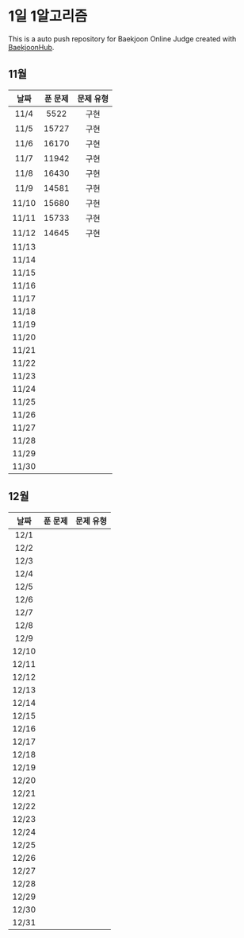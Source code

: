 # 1일 1알고리즘
This is a auto push repository for Baekjoon Online Judge created with [BaekjoonHub](https://github.com/BaekjoonHub/BaekjoonHub).

## 11월

| 날짜  | 푼 문제 | 문제 유형 |
| :--:  | :----: | :-----------: |
| 11/4  |  5522       |       구현        |
| 11/5  | 15727        |     구현          |
| 11/6  |16170|구현 |
| 11/7  | 11942       |      구현         |
| 11/8  |  16430      |         구현      |
| 11/9  |  14581      |            구현   |
| 11/10 | 15680       |          구현     |
| 11/11 |  15733      |           구현    |
| 11/12 |   14645     |             구현  |
| 11/13 |        |               |
| 11/14 |        |               |
| 11/15 |        |               |
| 11/16 |        |               |
| 11/17 |        |               |
| 11/18 |        |               |
| 11/19 |        |               |
| 11/20 |        |               |
| 11/21 |        |               |
| 11/22 |        |               |
| 11/23 |        |               |
| 11/24 |        |               |
| 11/25 |        |               |
| 11/26 |        |               |
| 11/27 |        |               |
| 11/28 |        |               |
| 11/29 |        |               |
| 11/30 |        |               |

## 12월

| 날짜  | 푼 문제 | 문제 유형 |
| :--:  | :----: | :-----------: |
| 12/1  |        |               |
| 12/2  |        |               |
| 12/3  |        |               |
| 12/4  |        |               |
| 12/5  |        |               |
| 12/6  |        |               |
| 12/7  |        |               |
| 12/8  |        |               |
| 12/9  |        |               |
| 12/10 |        |               |
| 12/11 |        |               |
| 12/12 |        |               |
| 12/13 |        |               |
| 12/14 |        |               |
| 12/15 |        |               |
| 12/16 |        |               |
| 12/17 |        |               |
| 12/18 |        |               |
| 12/19 |        |               |
| 12/20 |        |               |
| 12/21 |        |               |
| 12/22 |        |               |
| 12/23 |        |               |
| 12/24 |        |               |
| 12/25 |        |               |
| 12/26 |        |               |
| 12/27 |        |               |
| 12/28 |        |               |
| 12/29 |        |               |
| 12/30 |        |               |
| 12/31 |        |               |
